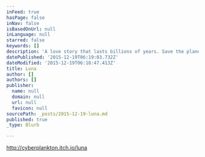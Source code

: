 ```yaml
---
inFeed: true
hasPage: false
inNav: false
isBasedOnUrl: null
inLanguage: null
starred: false
keywords: []
description: 'A love story that lasts billions of years. Save the planet from asteroids. '
datePublished: '2015-12-19T06:19:03.732Z'
dateModified: '2015-12-19T06:18:47.413Z'
title: Luna
author: []
authors: []
publisher:
  name: null
  domain: null
  url: null
  favicon: null
sourcePath: _posts/2015-12-19-luna.md
published: true
_type: Blurb

---
```

http://cyberplankton.itch.io/luna